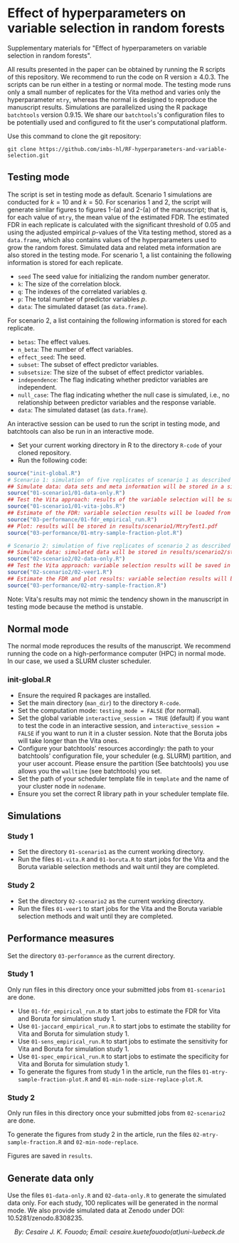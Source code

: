 # Effect of hyperparameters on variable selection in random forests

Supplementary materials for "Effect of hyperparameters on variable selection in random forests".

All results presented in the paper can be obtained by running the R scripts of this repository. We recommend to run the code on R version  $\geq$ 4.0.3. The scripts can be run either in a testing or normal mode. The testing mode runs only a small number of replicates for the Vita method and varies only the hyperparameter ```mtry```, whereas the normal is designed to reproduce the manuscript results. Simulations are parallelized using the R package ```batchtools``` version 0.9.15. We share our ```batchtools```'s configuration files to be potentially used and configured to fit the user's computational platform.

Use this command to clone the git repository:

```git clone https://github.com/imbs-hl/RF-hyperparameters-and-variable-selection.git```

## Testing mode

The script is set in testing mode as default. Scenario 1 simulations are conducted for $k = 10$ and $k = 50$. For scenarios 1 and 2, the script will generate similar figures to figures 1-(a) and 2-(a) of the manuscript; that is, for each value of  ```mtry```, the mean value of the estimated FDR. The estimated FDR in each replicate is calculated with the significant threshold of $0.05$ and using the adjusted empirical $p$-values of the Vita testing method, stored as a ```data.frame```, which also contains values of the hyperparameters used to grow the random forest.  Simulated data and related meta information are also stored in the testing mode. For scenario 1, a list containing the following information is stored for each replicate.

- ```seed``` The seed value for initializing the random number generator.
- ```k```: The size of the correlation block.
- ```q```: The indexes of the correlated variables $q$.
- ```p```: The total number of predictor variables $p$.
- ```data```: The simulated dataset (as ```data.frame```).

 For scenario 2, a list containing the following information is stored for each replicate.
 
 - ```betas```: The effect values.
 - ```n_beta```: The number of effect variables.
 - ```effect_seed```: The seed.
 - ```subset```: The subset of effect predictor variables.
 - ```subsetsize```: The size of the subset of effect predictor variables.
 - ```independence```: The flag indicating whether predictor variables are independent.
 - ```null_case```: The flag indicating whether the null case is simulated, i.e., no relationship between predictor variables and the response variable.
 - ```data```: The simulated dataset (as ```data.frame```).

An interactive session can be used to run the script in testing mode, and batchtools can also be run in an interactive mode.

- Set your current working directory in R to the directory ```R-code``` of your cloned repository.
- Run the following code:

```R
source("init-global.R")
# Scenario 1: simulation of five replicates of scenario 1 as described in the manuscript.
## Simulate data: data sets and meta information will be stored in a single rds object, which can be found under results/scenario1/study1.rds
source("01-scenario1/01-data-only.R")
## Test the Vita approach: results of the variable selection will be saved in the bacthtools registry called "vita-cor" indicated by the function wrap_batchtools.
source("01-scenario1/01-vita-jobs.R")
## Estimate of the FDR: variable selection results will be loaded from the registry to estimate the FDR.
source("03-performance/01-fdr_empirical_run.R")
## Plot: results will be stored in results/scenario1/MtryTest1.pdf
source("03-performance/01-mtry-sample-fraction-plot.R")

# Scenario 2: simulation of five replicates of scenario 2 as described in the manuscript.
## Simulate data: simulated data will be stored in results/scenario2/study2.rds
source("02-scenario2/02-data-only.R")
## Test the Vita approach: variable selection results will be saved in the batchtools registry called vita_veer_mean_all.
source("02-scenario2/02-veer1.R")
## Estimate the FDR and plot results: variable selection results will be loaded from the registry to estimate the FDR, and results will be plotted and saved in results/scenario2/MtryTest2.pdf.
source("03-performance/02-mtry-sample-fraction.R")
```

Note: Vita's results may not mimic the tendency shown in the manuscript in testing mode because the method is unstable.

## Normal mode

The normal mode reproduces the results of the manuscript. We recommend running the code on a high-performance computer (HPC) in normal mode. In our case,  we used a SLURM cluster scheduler.

### init-global.R
- Ensure the required R packages are installed.
- Set the main directory (```man_dir```) to the directory ```R-code```.
- Set the computation mode: ```testing_mode = FALSE``` (for normal).
- Set the global variable ```interactive_session = TRUE``` (default) if you want to test the code in an interactive session, and ```interactive_session = FALSE``` if you want to run it in a cluster session. Note that the Boruta jobs will take longer than the Vita ones.
- Configure your batchtools' resources accordingly: the path to your batchtools' configuration file, your scheduler (e.g. SLURM) partition, and your user account. Please ensure the partition (See batchtools) you use allows you the ```walltime``` (see batchtools) you set.
- Set the path of your scheduler template file in ```template``` and the name of your cluster node in ```nodename```. 
- Ensure you set the correct R library path in your scheduler template file.

## Simulations

### Study 1
- Set the directory ```01-scenario1``` as the current working directory.
- Run the files ```01-vita.R``` and ```01-boruta.R``` to start jobs for the Vita and the Boruta variable selection methods and wait until they are completed.

### Study 2
- Set the directory ```02-scenario2``` as the current working directory.
- Run the files ```01-veer1``` to start jobs for the Vita and the Boruta variable selection methods and wait until they are completed.

## Performance measures
Set the directory ```03-perforamnce``` as the current directory. 

### Study 1
Only run files in this directory once your submitted jobs from ```01-scenario1``` are done.

- Use ```01-fdr_empirical_run.R``` to start jobs to estimate the FDR for Vita and Boruta for simulation study 1.
- Use ```01-jaccard_empirical_run.R``` to start jobs to estimate the stability for Vita and Boruta for simulation study 1.
- Use ```01-sens_empirical_run.R``` to start jobs to estimate the sensitivity for Vita and Boruta for simulation study 1.
- Use ```01-spec_empirical_run.R``` to start jobs to estimate the specificity for Vita and Boruta for simulation study 1.
- To generate the figures from study 1 in the article, run the files ```01-mtry-sample-fraction-plot.R``` and ```01-min-node-size-replace-plot.R```.

### Study 2
Only run files in this directory once your submitted jobs from ```02-scenario2``` are done.

To generate the figures from study 2 in the article, run the files ```02-mtry-sample-fraction.R``` and ```02-min-node-replace```.

Figures are saved in ```results```.

## Generate data only
Use the files ```01-data-only.R``` and ```02-data-only.R``` to generate the simulated data only. For each study, 100 replicates will be generated in the normal mode. We also provide simulated data at Zenodo under DOI: 10.5281/zenodo.8308235.

<p align="center";style="font-size:10%;margin : 0; padding-top:0;"><em>By: Cesaire J. K. Fouodo; Email: cesaire.kuetefouodo(at)uni-luebeck.de</em></p>